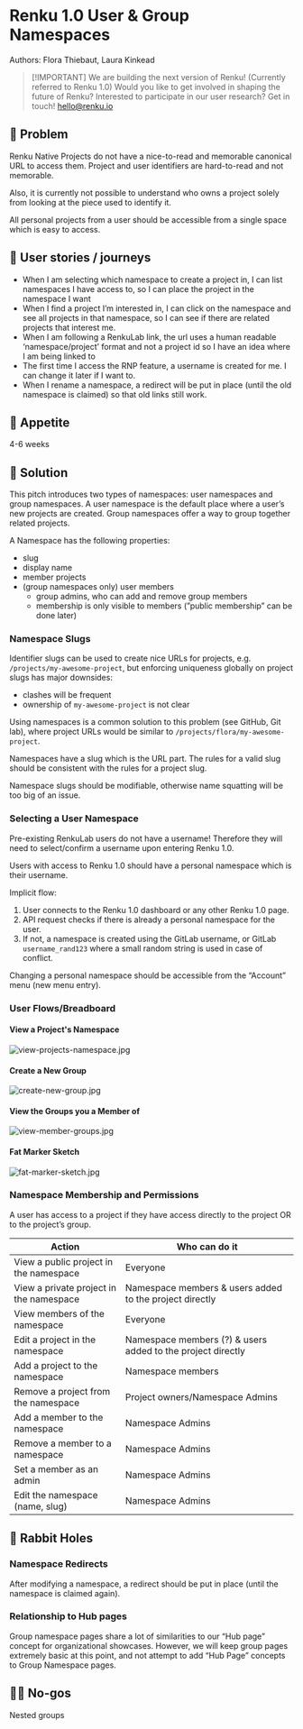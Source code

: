 # Renku 1.0 User & Group Namespaces

Authors: Flora Thiebaut, Laura Kinkead

> [!IMPORTANT] We are building the next version of Renku! (Currently referred to Renku 1.0) Would
> you like to get involved in shaping the future of Renku? Interested to participate in our user
> research? Get in touch! hello@renku.io

## 🤔 Problem

Renku Native Projects do not have a nice-to-read and memorable canonical URL to access them. Project
and user identifiers are hard-to-read and not memorable.

Also, it is currently not possible to understand who owns a project solely from looking at the piece
used to identify it.

All personal projects from a user should be accessible from a single space which is easy to access.

## 🚞 User stories / journeys

- When I am selecting which namespace to create a project in, I can list namespaces I have access
  to, so I can place the project in the namespace I want
- When I find a project I’m interested in, I can click on the namespace and see all projects in that
  namespace, so I can see if there are related projects that interest me.
- When I am following a RenkuLab link, the url uses a human readable ‘namespace/project’ format and
  not a project id so I have an idea where I am being linked to
- The first time I access the RNP feature, a username is created for me. I can change it later if I
  want to.
- When I rename a namespace, a redirect will be put in place (until the old namespace is claimed) so
  that old links still work.

## 🍴 Appetite

4-6 weeks

## 🎯 Solution

This pitch introduces two types of namespaces: user namespaces and group namespaces. A user
namespace is the default place where a user’s new projects are created. Group namespaces offer a way
to group together related projects.

A Namespace has the following properties:

- slug
- display name
- member projects
- (group namespaces only) user members
  - group admins, who can add and remove group members
  - membership is only visible to members (”public membership” can be done later)

### Namespace Slugs

Identifier slugs can be used to create nice URLs for projects, e.g. `/projects/my-awesome-project`,
but enforcing uniqueness globally on project slugs has major downsides:

- clashes will be frequent
- ownership of `my-awesome-project` is not clear

Using namespaces is a common solution to this problem (see GitHub, Git lab), where project URLs
would be similar to `/projects/flora/my-awesome-project`.

Namespaces have a slug which is the URL part. The rules for a valid slug should be consistent with
the rules for a project slug.

Namespace slugs should be modifiable, otherwise name squatting will be too big of an issue.

### Selecting a User Namespace

Pre-existing RenkuLab users do not have a username! Therefore they will need to select/confirm a
username upon entering Renku 1.0.

Users with access to Renku 1.0 should have a personal namespace which is their username.

Implicit flow:

1. User connects to the Renku 1.0 dashboard or any other Renku 1.0 page.
2. API request checks if there is already a personal namespace for the user.
3. If not, a namespace is created using the GitLab username, or GitLab `username_rand123` where a
   small random string is used in case of conflict.

Changing a personal namespace should be accessible from the “Account” menu (new menu entry).

### User Flows/Breadboard

#### View a Project's Namespace

![view-projects-namespace.jpg](view-projects-namespace.jpg)

#### Create a New Group

![create-new-group.jpg](create-new-group.jpg)

#### View the Groups you a Member of

![view-member-groups.jpg](view-member-groups.jpg)

#### Fat Marker Sketch

![fat-marker-sketch.jpg](fat-marker-sketch.jpg)

### Namespace Membership and Permissions

A user has access to a project if they have access directly to the project OR to the project’s
group.

| Action | Who can do it |
| --- | --- |
| View a public project in the namespace | Everyone |
| View a private project in the namespace | Namespace members & users added to the project directly |
| View members of the namespace | Everyone |
| Edit a project in the namespace | Namespace members (?) & users added to the project directly |
| Add a project to the namespace | Namespace members |
| Remove a project from the namespace | Project owners/Namespace Admins |
| Add a member to the namespace | Namespace Admins |
| Remove a member to a namespace | Namespace Admins |
| Set a member as an admin  | Namespace Admins |
| Edit the namespace (name, slug) | Namespace Admins |

## 🐰 Rabbit Holes

### Namespace Redirects

After modifying a namespace, a redirect should be put in place (until the namespace is claimed
again).

### Relationship to Hub pages

Group namespace pages share a lot of similarities to our “Hub page” concept for organizational
showcases. However, we will keep group pages extremely basic at this point, and not attempt to add
“Hub Page” concepts to Group Namespace pages.

## 🙅‍♀️ No-gos

Nested groups
